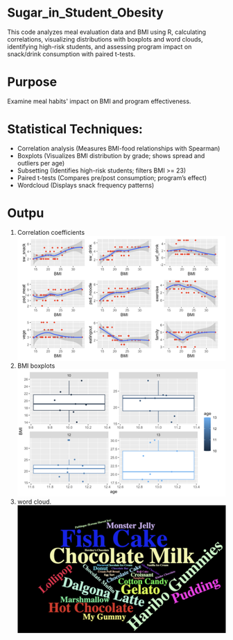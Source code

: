 # Sugar_in_Student_Obesity
This code analyzes meal evaluation data and BMI using R, calculating correlations, visualizing distributions with boxplots and word clouds, identifying high-risk students, and assessing program impact on snack/drink consumption with paired t-tests.
# Purpose
Examine meal habits' impact on BMI and program effectiveness.

# Statistical Techniques:

- Correlation analysis (Measures BMI-food relationships with Spearman)
- Boxplots (Visualizes BMI distribution by grade; shows spread and outliers per age)
- Subsetting (Identifies high-risk students; filters BMI >= 23)
- Paired t-tests (Compares pre/post consumption; program’s effect)
- Wordcloud (Displays snack frequency patterns)
# Outpu
1. Correlation coefficients
![1s](images/1s.png)
2. BMI boxplots
![2s](images/2s.png)
3. word cloud.
![3s](images/3s.png)
